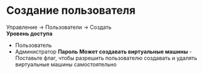 # **Создание пользователя**  
Управление -> Пользователи -> Создать  
**Уровень доступа**
- Пользователь
- Администратор
**Пароль**
**Может создавать виртуальные машины** - Поставьте флаг, чтобы разрешить пользователю создавать и удалять виртуальные машины самостоятельно  
